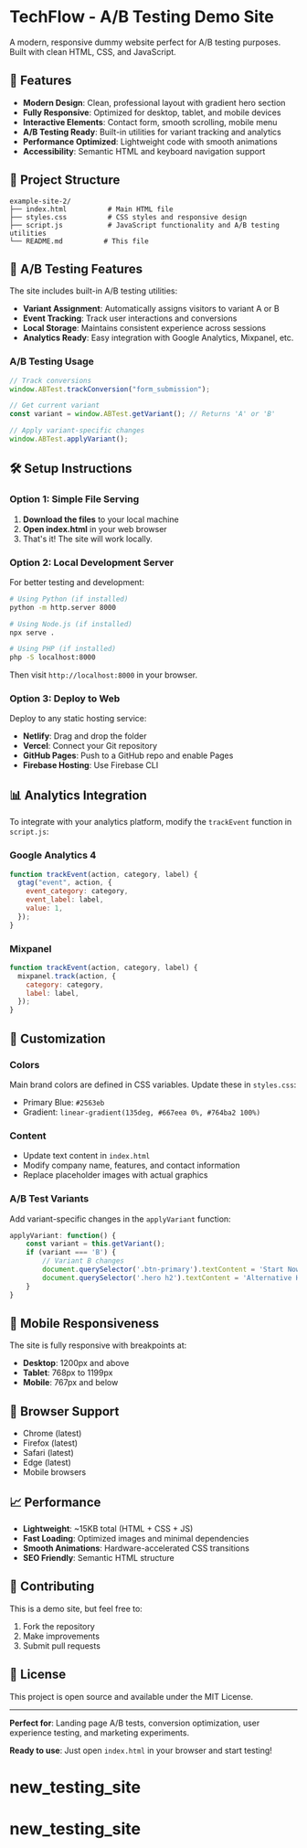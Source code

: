# TechFlow - A/B Testing Demo Site

A modern, responsive dummy website perfect for A/B testing purposes. Built with clean HTML, CSS, and JavaScript.

## 🚀 Features

- **Modern Design**: Clean, professional layout with gradient hero section
- **Fully Responsive**: Optimized for desktop, tablet, and mobile devices
- **Interactive Elements**: Contact form, smooth scrolling, mobile menu
- **A/B Testing Ready**: Built-in utilities for variant tracking and analytics
- **Performance Optimized**: Lightweight code with smooth animations
- **Accessibility**: Semantic HTML and keyboard navigation support

## 📁 Project Structure

```
example-site-2/
├── index.html          # Main HTML file
├── styles.css          # CSS styles and responsive design
├── script.js           # JavaScript functionality and A/B testing utilities
└── README.md          # This file
```

## 🎯 A/B Testing Features

The site includes built-in A/B testing utilities:

- **Variant Assignment**: Automatically assigns visitors to variant A or B
- **Event Tracking**: Track user interactions and conversions
- **Local Storage**: Maintains consistent experience across sessions
- **Analytics Ready**: Easy integration with Google Analytics, Mixpanel, etc.

### A/B Testing Usage

```javascript
// Track conversions
window.ABTest.trackConversion("form_submission");

// Get current variant
const variant = window.ABTest.getVariant(); // Returns 'A' or 'B'

// Apply variant-specific changes
window.ABTest.applyVariant();
```

## 🛠 Setup Instructions

### Option 1: Simple File Serving

1. **Download the files** to your local machine
2. **Open index.html** in your web browser
3. That's it! The site will work locally.

### Option 2: Local Development Server

For better testing and development:

```bash
# Using Python (if installed)
python -m http.server 8000

# Using Node.js (if installed)
npx serve .

# Using PHP (if installed)
php -S localhost:8000
```

Then visit `http://localhost:8000` in your browser.

### Option 3: Deploy to Web

Deploy to any static hosting service:

- **Netlify**: Drag and drop the folder
- **Vercel**: Connect your Git repository
- **GitHub Pages**: Push to a GitHub repo and enable Pages
- **Firebase Hosting**: Use Firebase CLI

## 📊 Analytics Integration

To integrate with your analytics platform, modify the `trackEvent` function in `script.js`:

### Google Analytics 4

```javascript
function trackEvent(action, category, label) {
  gtag("event", action, {
    event_category: category,
    event_label: label,
    value: 1,
  });
}
```

### Mixpanel

```javascript
function trackEvent(action, category, label) {
  mixpanel.track(action, {
    category: category,
    label: label,
  });
}
```

## 🎨 Customization

### Colors

Main brand colors are defined in CSS variables. Update these in `styles.css`:

- Primary Blue: `#2563eb`
- Gradient: `linear-gradient(135deg, #667eea 0%, #764ba2 100%)`

### Content

- Update text content in `index.html`
- Modify company name, features, and contact information
- Replace placeholder images with actual graphics

### A/B Test Variants

Add variant-specific changes in the `applyVariant` function:

```javascript
applyVariant: function() {
    const variant = this.getVariant();
    if (variant === 'B') {
        // Variant B changes
        document.querySelector('.btn-primary').textContent = 'Start Now';
        document.querySelector('.hero h2').textContent = 'Alternative Headline';
    }
}
```

## 📱 Mobile Responsiveness

The site is fully responsive with breakpoints at:

- **Desktop**: 1200px and above
- **Tablet**: 768px to 1199px
- **Mobile**: 767px and below

## 🔧 Browser Support

- Chrome (latest)
- Firefox (latest)
- Safari (latest)
- Edge (latest)
- Mobile browsers

## 📈 Performance

- **Lightweight**: ~15KB total (HTML + CSS + JS)
- **Fast Loading**: Optimized images and minimal dependencies
- **Smooth Animations**: Hardware-accelerated CSS transitions
- **SEO Friendly**: Semantic HTML structure

## 🤝 Contributing

This is a demo site, but feel free to:

1. Fork the repository
2. Make improvements
3. Submit pull requests

## 📄 License

This project is open source and available under the MIT License.

---

**Perfect for**: Landing page A/B tests, conversion optimization, user experience testing, and marketing experiments.

**Ready to use**: Just open `index.html` in your browser and start testing!
# new_testing_site
# new_testing_site
